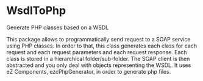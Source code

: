 WsdlToPhp
=========

Generate PHP classes based on a WSDL

This package allows to programmatically send request to a SOAP service using PHP classes. In order to that, this class generates each class for each request and each request parameters and each request response. Each class is stored in a hierarchical folder/sub-folder. The SOAP client is then abstracted and you only deal with objects representing the WSDL.
It uses eZ Components, ezcPhpGenerator, in order to generate php files.